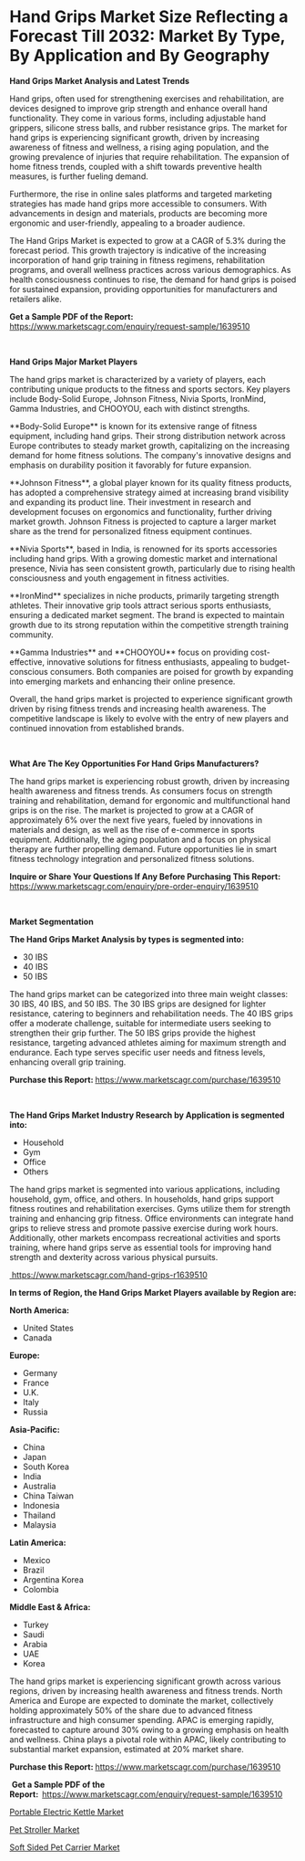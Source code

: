 <p><h1>Hand Grips Market Size Reflecting a Forecast Till 2032: Market By Type, By Application and By Geography</h1></p><p><strong>Hand Grips Market Analysis and Latest Trends</strong></p>
<p><p>Hand grips, often used for strengthening exercises and rehabilitation, are devices designed to improve grip strength and enhance overall hand functionality. They come in various forms, including adjustable hand grippers, silicone stress balls, and rubber resistance grips. The market for hand grips is experiencing significant growth, driven by increasing awareness of fitness and wellness, a rising aging population, and the growing prevalence of injuries that require rehabilitation. The expansion of home fitness trends, coupled with a shift towards preventive health measures, is further fueling demand.</p><p>Furthermore, the rise in online sales platforms and targeted marketing strategies has made hand grips more accessible to consumers. With advancements in design and materials, products are becoming more ergonomic and user-friendly, appealing to a broader audience. </p><p>The Hand Grips Market is expected to grow at a CAGR of 5.3% during the forecast period. This growth trajectory is indicative of the increasing incorporation of hand grip training in fitness regimens, rehabilitation programs, and overall wellness practices across various demographics. As health consciousness continues to rise, the demand for hand grips is poised for sustained expansion, providing opportunities for manufacturers and retailers alike.</p></p>
<p><strong>Get a Sample PDF of the Report:&nbsp;</strong> <a href="https://www.marketscagr.com/enquiry/request-sample/1639510?utm_campaign=1848&utm_medium=2&utm_source=Github&utm_content=ia&utm_term=05042025&utm_id=hand-grips">https://www.marketscagr.com/enquiry/request-sample/1639510</a></p>
<p>&nbsp;</p>
<p><strong>Hand Grips Major Market Players</strong></p>
<p><p>The hand grips market is characterized by a variety of players, each contributing unique products to the fitness and sports sectors. Key players include Body-Solid Europe, Johnson Fitness, Nivia Sports, IronMind, Gamma Industries, and CHOOYOU, each with distinct strengths.</p><p>**Body-Solid Europe** is known for its extensive range of fitness equipment, including hand grips. Their strong distribution network across Europe contributes to steady market growth, capitalizing on the increasing demand for home fitness solutions. The company's innovative designs and emphasis on durability position it favorably for future expansion.</p><p>**Johnson Fitness**, a global player known for its quality fitness products, has adopted a comprehensive strategy aimed at increasing brand visibility and expanding its product line. Their investment in research and development focuses on ergonomics and functionality, further driving market growth. Johnson Fitness is projected to capture a larger market share as the trend for personalized fitness equipment continues.</p><p>**Nivia Sports**, based in India, is renowned for its sports accessories including hand grips. With a growing domestic market and international presence, Nivia has seen consistent growth, particularly due to rising health consciousness and youth engagement in fitness activities. </p><p>**IronMind** specializes in niche products, primarily targeting strength athletes. Their innovative grip tools attract serious sports enthusiasts, ensuring a dedicated market segment. The brand is expected to maintain growth due to its strong reputation within the competitive strength training community.</p><p>**Gamma Industries** and **CHOOYOU** focus on providing cost-effective, innovative solutions for fitness enthusiasts, appealing to budget-conscious consumers. Both companies are poised for growth by expanding into emerging markets and enhancing their online presence.</p><p>Overall, the hand grips market is projected to experience significant growth driven by rising fitness trends and increasing health awareness. The competitive landscape is likely to evolve with the entry of new players and continued innovation from established brands.</p></p>
<p>&nbsp;</p>
<p><strong>What Are The Key Opportunities For Hand Grips Manufacturers?</strong></p>
<p><p>The hand grips market is experiencing robust growth, driven by increasing health awareness and fitness trends. As consumers focus on strength training and rehabilitation, demand for ergonomic and multifunctional hand grips is on the rise. The market is projected to grow at a CAGR of approximately 6% over the next five years, fueled by innovations in materials and design, as well as the rise of e-commerce in sports equipment. Additionally, the aging population and a focus on physical therapy are further propelling demand. Future opportunities lie in smart fitness technology integration and personalized fitness solutions.</p></p>
<p><strong>Inquire or Share Your Questions If Any Before Purchasing This Report:</strong> <a href="https://www.marketscagr.com/enquiry/pre-order-enquiry/1639510?utm_campaign=1848&utm_medium=2&utm_source=Github&utm_content=ia&utm_term=05042025&utm_id=hand-grips">https://www.marketscagr.com/enquiry/pre-order-enquiry/1639510</a></p>
<p>&nbsp;</p>
<p><strong>Market Segmentation</strong></p>
<p><strong>The Hand Grips Market Analysis by types is segmented into:</strong></p>
<p><ul><li>30 IBS</li><li>40 IBS</li><li>50 IBS</li></ul></p>
<p><p>The hand grips market can be categorized into three main weight classes: 30 IBS, 40 IBS, and 50 IBS. The 30 IBS grips are designed for lighter resistance, catering to beginners and rehabilitation needs. The 40 IBS grips offer a moderate challenge, suitable for intermediate users seeking to strengthen their grip further. The 50 IBS grips provide the highest resistance, targeting advanced athletes aiming for maximum strength and endurance. Each type serves specific user needs and fitness levels, enhancing overall grip training.</p></p>
<p><strong>Purchase this Report:&nbsp;</strong><a href="https://www.marketscagr.com/purchase/1639510?utm_campaign=1848&utm_medium=2&utm_source=Github&utm_content=ia&utm_term=05042025&utm_id=hand-grips">https://www.marketscagr.com/purchase/1639510</a></p>
<p>&nbsp;</p>
<p><strong>The Hand Grips Market Industry Research by Application is segmented into:</strong></p>
<p><ul><li>Household</li><li>Gym</li><li>Office</li><li>Others</li></ul></p>
<p><p>The hand grips market is segmented into various applications, including household, gym, office, and others. In households, hand grips support fitness routines and rehabilitation exercises. Gyms utilize them for strength training and enhancing grip fitness. Office environments can integrate hand grips to relieve stress and promote passive exercise during work hours. Additionally, other markets encompass recreational activities and sports training, where hand grips serve as essential tools for improving hand strength and dexterity across various physical pursuits.</p></p>
<p><a href="https://www.marketscagr.com/hand-grips-r1639510?utm_campaign=1848&utm_medium=2&utm_source=Github&utm_content=ia&utm_term=05042025&utm_id=hand-grips">&nbsp;https://www.marketscagr.com/hand-grips-r1639510</a></p>
<p><strong>In terms of Region, the Hand Grips Market Players available by Region are:</strong></p>
<p>
    <p> <strong> North America: </strong>
        <ul>
            <li>United States</li>
            <li>Canada</li>
        </ul>
        </p> 
    <p> <strong> Europe: </strong>
        <ul>
            <li>Germany</li>
            <li>France</li>
            <li>U.K.</li>
            <li>Italy</li>
            <li>Russia</li>
        </ul>
        </p> 
    <p> <strong> Asia-Pacific: </strong>
        <ul>
            <li>China</li>
            <li>Japan</li>
            <li>South Korea</li>
            <li>India</li>
            <li>Australia</li>
            <li>China Taiwan</li>
            <li>Indonesia</li>
            <li>Thailand</li>
            <li>Malaysia</li>
        </ul>
        </p> 
    <p> <strong> Latin America: </strong>
        <ul>
            <li>Mexico</li>
            <li>Brazil</li>
            <li>Argentina Korea</li>
            <li>Colombia</li>
        </ul>
        </p> 
    <p> <strong> Middle East & Africa: </strong>
        <ul>
            <li>Turkey</li>
            <li>Saudi</li>
            <li>Arabia</li>
            <li>UAE</li>
            <li>Korea</li>
        </ul>
    </p>
    </p>
<p><p>The hand grips market is experiencing significant growth across various regions, driven by increasing health awareness and fitness trends. North America and Europe are expected to dominate the market, collectively holding approximately 50% of the share due to advanced fitness infrastructure and high consumer spending. APAC is emerging rapidly, forecasted to capture around 30% owing to a growing emphasis on health and wellness. China plays a pivotal role within APAC, likely contributing to substantial market expansion, estimated at 20% market share.</p></p>
<p><strong>Purchase this Report: </strong><a href="https://www.marketscagr.com/purchase/1639510?utm_campaign=1848&utm_medium=2&utm_source=Github&utm_content=ia&utm_term=05042025&utm_id=hand-grips">https://www.marketscagr.com/purchase/1639510</a></p>
<p>&nbsp;<strong>Get a Sample PDF of the Report:&nbsp;&nbsp;</strong><a href="https://www.marketscagr.com/enquiry/request-sample/1639510?utm_campaign=1848&utm_medium=2&utm_source=Github&utm_content=ia&utm_term=05042025&utm_id=hand-grips">https://www.marketscagr.com/enquiry/request-sample/1639510</a></p>
<p><strong></strong></p>
<p><p><a href="https://github.com/WillieWoodard/Market-Research-Report-List-7/blob/main/portable-electric-kettle-market.md?utm_campaign=1848&utm_medium=2&utm_source=Github&utm_content=ia&utm_term=05042025&utm_id=hand-grips">Portable Electric Kettle Market</a></p><p><a href="https://github.com/matotwipff14/Market-Research-Report-List-1/blob/main/pet-stroller-market.md?utm_campaign=1848&utm_medium=2&utm_source=Github&utm_content=ia&utm_term=05042025&utm_id=hand-grips">Pet Stroller Market</a></p><p><a href="https://github.com/leolamarnal9/Market-Research-Report-List-1/blob/main/soft-sided-pet-carrier-market.md?utm_campaign=1848&utm_medium=2&utm_source=Github&utm_content=ia&utm_term=05042025&utm_id=hand-grips">Soft Sided Pet Carrier Market</a></p></p>